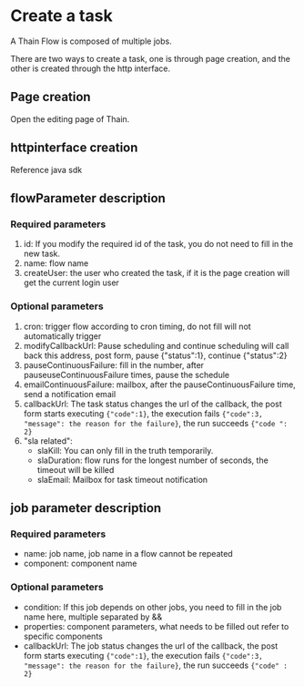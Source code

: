 <!--
 Copyright (c) 2019, Xiaomi, Inc.  All rights reserved.
 This source code is licensed under the Apache License Version 2.0, which
 can be found in the LICENSE file in the root directory of this source tree.
-->
# Create a task

A Thain Flow is composed of multiple jobs.

There are two ways to create a task, one is through page creation, and the other is created through the http interface.

## Page creation

Open the editing page of Thain.

## httpinterface creation

Reference java sdk

## flowParameter description

### Required parameters

1. id: If you modify the required id of the task, you do not need to fill in the new task.
1. name: flow name
1. createUser: the user who created the task, if it is the page creation will get the current login user

### Optional parameters

1. cron: trigger flow according to cron timing, do not fill will not automatically trigger
1. modifyCallbackUrl: Pause scheduling and continue scheduling will call back this address, post form, pause {"status":1}, continue {"status":2}
1. pauseContinuousFailure: fill in the number, after pauseuseContinuousFailure times, pause the schedule
1. emailContinuousFailure: mailbox, after the pauseContinuousFailure time, send a notification email
1. callbackUrl: The task status changes the url of the callback, the post form starts executing `{"code":1}`, the execution fails `{"code":3, "message": the reason for the failure}`, the run succeeds `{"code ": 2}`
1. "sla related":
    - slaKill: You can only fill in the truth temporarily.
    - slaDuration: flow runs for the longest number of seconds, the timeout will be killed
    - slaEmail: Mailbox for task timeout notification

## job parameter description

### Required parameters
    
- name: job name, job name in a flow cannot be repeated
- component: component name
    
### Optional parameters
- condition: If this job depends on other jobs, you need to fill in the job name here, multiple separated by &&
- properties: component parameters, what needs to be filled out refer to specific components
- callbackUrl: The job status changes the url of the callback, the post form starts executing `{"code":1}`, the execution fails `{"code":3, "message": the reason for the failure}`, the run succeeds `{"code" : 2}`